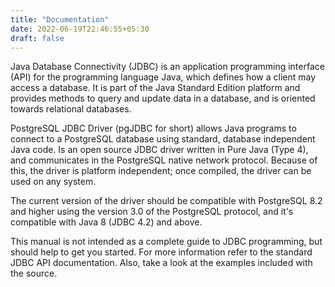 ```yaml
---
title: "Documentation"
date: 2022-06-19T22:46:55+05:30
draft: false
---
```


Java Database Connectivity (JDBC) is an application programming interface (API) for
the programming language Java, which defines how a client may access a database.
It is part of the Java Standard Edition platform and provides methods to query and
update data in a database, and is oriented towards relational databases.

PostgreSQL JDBC Driver (pgJDBC for short) allows Java programs to connect to a PostgreSQL
database using standard, database independent Java code. Is an open source JDBC driver
written in Pure Java (Type 4), and communicates in the PostgreSQL native network protocol.
Because of this, the driver is platform independent; once compiled, the driver
can be used on any system.

The current version of the driver should be compatible with PostgreSQL 8.2 and higher
using the version 3.0 of the PostgreSQL protocol, and it's compatible with Java 8 (JDBC 4.2) and above.

This manual is not intended as a complete guide to JDBC programming, but should
help to get you started. For more information refer to the standard JDBC API
documentation. Also, take a look at the examples included with the source.
